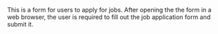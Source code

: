 This is a form for users to apply for jobs.
After opening the the form in a web browser, the user is required to fill out the job application form and submit it.
